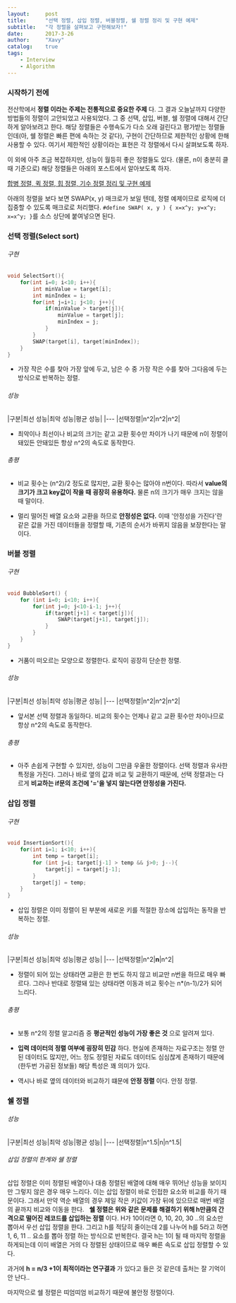 ```yaml
---
layout:     post
title:      "선택 정렬, 삽입 정렬, 버블정렬, 쉘 정렬 정리 및 구현 예제"
subtitle:   "각 정렬을 살펴보고 구현해보자!"
date:       2017-3-26
author:     "Xavy"
catalog:    true
tags:
    - Interview
    - Algorithm
---
```


### 시작하기 전에

전산학에서 **정렬 이라는 주제는 전통적으로 중요한 주제** 다. 그 결과 오늘날까지 다양한 방법들의 정렬이 고안되었고 사용되었다. 그 중 선택, 삽입, 버블, 쉘 정렬에 대해서 간단하게 알아보려고 한다. 해당 정렬들은 수행속도가 다소 오래 걸린다고 평가받는 정렬들인데(아, 쉘 정렬은 빠른 편에 속하는 것 같다), 구현이 간단하므로 제한적인 상황에 한해 사용할 수 있다. 여기서 제한적인 상황이라는 표현은 각 정렬에서 다시 살펴보도록 하자.

이 외에 아주 조금 복잡하지만, 성능이 월등히 좋은 정렬들도 있다. (물론, n이 충분히 클 때 기준으로) 해당 정렬들은 아래의 포스트에서 알아보도록 하자.

[합병 정렬, 퀵 정렬, 힙 정렬, 기수 정렬 정리 및 구현 예제](#)

아래의 정렬을 보다 보면 SWAP(x, y) 매크로가 보일 텐데, 정렬 예제이므로 로직에 더 집중할 수 있도록 매크로로 처리했다. `#define SWAP( x, y ) { x=x^y; y=x^y; x=x^y; }`를 소스 상단에 붙여넣으면 된다.

### 선택 정렬(Select sort)

###### 구현

```c++
void SelectSort(){
	for(int i=0; i<10; i++){
		int minValue = target[i];
		int minIndex = i;
		for(int j=i+1; j<10; j++){
			if(minValue > target[j]){
				minValue = target[j];
				minIndex = j;
			}
		}
		SWAP(target[i], target[minIndex]);
	}
}
```

- 가장 작은 수를 찾아 가장 앞에 두고, 남은 수 중 가장 작은 수를 찾아 그다음에 두는 방식으로 반복하는 정렬.

###### 성능

|구분|최선 성능|최악 성능|평균 성능|
|---
|선택정렬|n^2|n^2|n^2|

- 최악이나 최선이나 비교의 크기는 같고 교환 횟수만 차이가 나기 때문에 n이 정렬이 돼있든 안돼있든 항상 n^2의 속도로 동작한다.

###### 총평

- 비교 횟수는 (n^2)/2 정도로 많지만, 교환 횟수는 많아야 n번이다. 따라서 **value의 크기가 크고 key값이 작을 때 굉장히 유용하다.** 물론 n의 크기가 매우 크지는 않을 때 말이다.

- 멀리 떨어진 배열 요소와 교환을 하므로 **안정성은 없다.** 이때 '안정성을 가진다'란 같은 값을 가진 데이터들을 정렬할 때, 기존의 순서가 바뀌지 않음을 보장한다는 말이다.

### 버블 정렬

###### 구현

```c++
void BubbleSort() {
	for (int i=0; i<10; i++){
		for(int j=0; j<10-i-1; j++){
			if(target[j+1] < target[j]){
				SWAP(target[j+1], target[j]);
			}
		}
	}
}
```

- 거품이 떠오르는 모양으로 정렬한다. 로직이 굉장히 단순한 정렬.

###### 성능

|구분|최선 성능|최악 성능|평균 성능|
|---
|선택정렬|n^2|n^2|n^2|

- 앞서본 선택 정렬과 동일하다. 비교의 횟수는 언제나 같고 교환 횟수만 차이나므로 항상 n^2의 속도로 동작한다.

###### 총평

- 아주 손쉽게 구현할 수 있지만, 성능이 그만큼 우울한 정렬이다. 선택 정렬과 유사한 특정을 가진다. 그러나 바로 옆의 값과 비교 및 교환하기 때문에, 선택 정렬과는 다르게 **비교하는 if문의 조건에 '='을 넣지 않는다면 안정성을 가진다.**

### 삽입 정렬

###### 구현

```c++
void InsertionSort(){
	for(int i=1; i<10; i++){
		int temp = target[i];
		for (int j=i; target[j-1] > temp && j>0; j--){
			target[j] = target[j-1];
		}
		target[j] = temp;
	}
}
```

- 삽입 정렬은 이미 정렬이 된 부분에 새로운 키를 적절한 장소에 삽입하는 동작을 반복하는 정렬.

###### 성능

|구분|최선 성능|최악 성능|평균 성능|
|---
|선택정렬|n^2|**n**|n^2|

- 정렬이 되어 있는 상태라면 교환은 한 번도 하지 않고 비교만 n번을 하므로 매우 빠르다. 그러나 반대로 정렬돼 있는 상태라면 이동과 비교 횟수는 n*(n-1)/2가 되어 느리다.

###### 총평

- 보통 n^2의 정렬 알고리즘 중 **평균적인 성능이 가장 좋은 것** 으로 알려져 있다.

- **입력 데이터의 정렬 여부에 굉장히 민감** 하다. 현실에 존재하는 자료구조는 정렬 안 된 데이터도 많지만, 어느 정도 정렬된 자료도 데이터도 심심찮게 존재하기 때문에(한두번 가공된 정보들) 해당 특성은 꽤 의미가 있다.

- 역시나 바로 옆의 데이터와 비교하기 떄문에 **안정 정렬** 이다.
안정 정렬.

### 쉘 정렬

###### 성능

|구분|최선 성능|최악 성능|평균 성능|
|---
|선택정렬|n^1.5|n|n^1.5|

###### 삽입 정렬의 한계와 쉘 정렬

 삽입 정렬은 이미 정렬된 배열이나 대충 정렬된 배열에 대해 매우 뛰어난 성능을 보이지만 그렇지 않은 경우 매우 느리다. 이는 삽입 정렬이 바로 인접한 요소와 비교를 하기 때문이다. 그래서 만약 역순 배열의 경우 제일 작은 키값이 가장 뒤에 있으므로 매번 배열의 끝까지 비교와 이동을 한다.
 
 **쉘 정렬은 위와 같은 문제를 해결하기 위해 h만큼의 간격으로 떨어진 레코드를 삽입하는 정렬** 이다. H가 10이라면 0, 10, 20, 30 ..의 요소만 뽑아서 우선 삽입 정렬을 한다. 그리고 h를 적당히 줄이는데 2를 나누어 h를 5라고 하면 1, 6, 11 .. 요소를 뽑아 정렬 하는 방식으로 반복한다. 결국 h는 1이 될 때 마지막 정렬을 하게되는데 이미 배열은 거의 다 정렬된 상태이므로 매우 빠른 속도로 삽입 정렬할 수 있다.

 과거에 **h = n/3 +1이 최적이라는 연구결과** 가 있다고 들은 것 같은데 출처는 잘 기억이 안 난다..

 마지막으로 쉘 정렬은 띠엄띠엄 비교하기 때문에 불안정 정렬이다.
